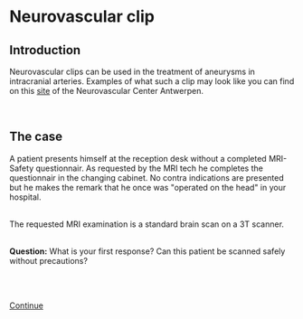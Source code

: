 # Neurovascular clip

## Introduction

Neurovascular clips can be used in the treatment of aneurysms
in intracranial arteries. Examples of what such a clip may look like 
you can find on this [site](http://www.nvca.be/en/treatments/surgery_aneurysm)
of the Neurovascular Center Antwerpen.

<br>

## The case

A patient presents himself at the reception desk without a
completed MRI-Safety questionnair. As requested by the MRI tech
he completes the questionnair in the changing cabinet.
No contra indications are presented but he makes the remark 
that he once was "operated on the head" in your hospital.

<br>
The requested MRI examination is a standard brain scan on a 3T scanner.

<br>
<br>

**Question:** What is your first response? Can this patient be scanned safely without precautions?

<br>
<br>

[Continue](case_part2.md)

